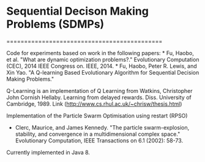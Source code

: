 # Sequential Decison Making Problems (SDMPs)
============================================

Code for experiments based on work in the following papers:
    * Fu, Haobo, et al. "What are dynamic optimization problems?." Evolutionary Computation (CEC), 2014 IEEE Congress on. IEEE, 2014.
    * Fu, Haobo, Peter R. Lewis, and Xin Yao. "A Q-learning Based Evolutionary Algorithm for Sequential Decision Making Problems."
    
Q-Learning is an implementation of Q Learning from Watkins, Christopher John Cornish Hellaby. 
Learning from delayed rewards. Diss. University of Cambridge, 1989.
Link (http://www.cs.rhul.ac.uk/~chrisw/thesis.html)
 
Implementation of the Particle Swarm Optimisation using restart (RPSO) 
* Clerc, Maurice, and James Kennedy. "The particle swarm-explosion, stability, and convergence in a multidimensional complex space." Evolutionary Computation, IEEE Transactions on 6.1 (2002): 58-73.

Currently implemented in Java 8. 
    
